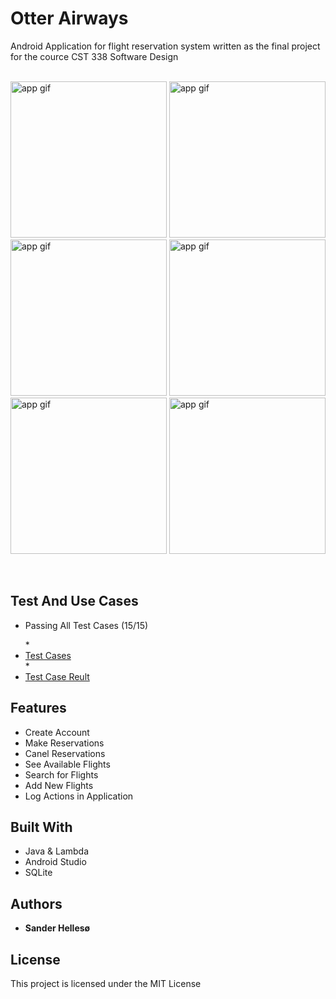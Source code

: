 # Otter Airways
Android Application for flight reservation system written as the final project for the cource CST 338 Software Design
<br>
<br>
<p float="left">
  <img src="https://github.com/sanderhelleso/flightReservationSystem/blob/master/preview/Screenshot_1544675764.png" alt="app gif" width=250>
  <img src="https://github.com/sanderhelleso/flightReservationSystem/blob/master/preview/Screenshot_1544675787.png" alt="app gif" width=250>
  <img src="https://github.com/sanderhelleso/flightReservationSystem/blob/master/preview/Screenshot_1544675817.png" alt="app gif" width=250>
  <img src="https://github.com/sanderhelleso/flightReservationSystem/blob/master/preview/Screenshot_1544675835.png" alt="app gif" width=250>
  <img src="https://github.com/sanderhelleso/flightReservationSystem/blob/master/preview/Screenshot_1544675868.png" alt="app gif" width=250>
  <img src="https://github.com/sanderhelleso/flightReservationSystem/blob/master/preview/Screenshot_1544675872.png" alt="app gif" width=250>
</p>
<br>

## Test And Use Cases
* Passing All Test Cases (15/15)
<ul>
* <li><a href="https://github.com/sanderhelleso/flightReservationSystem/blob/master/testcases/project2_part2.pdf">Test Cases</a></li>
* <li><a href="https://github.com/sanderhelleso/flightReservationSystem/blob/master/testcases/project2_part3_testcases_sanderhellesoe.doc.pdf">Test Case Reult</a></li>
</ul>

## Features
* Create Account
* Make Reservations
* Canel Reservations
* See Available Flights
* Search for Flights
* Add New Flights
* Log Actions in Application

## Built With

* Java & Lambda
* Android Studio
* SQLite

## Authors

* **Sander Hellesø**

## License

This project is licensed under the MIT License

